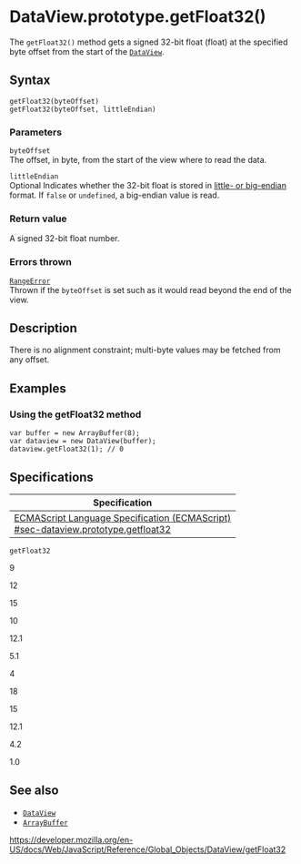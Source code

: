DataView.prototype.getFloat32()
===============================

The `getFloat32()` method gets a signed 32-bit float (float) at the specified byte offset from the start of the [`DataView`](../dataview).

Syntax
------

    getFloat32(byteOffset)
    getFloat32(byteOffset, littleEndian)

### Parameters

`byteOffset`  
The offset, in byte, from the start of the view where to read the data.

`littleEndian`  
<span class="badge inline optional">Optional</span> Indicates whether the 32-bit float is stored in [little- or big-endian](https://developer.mozilla.org/en-US/docs/Glossary/Endianness) format. If `false` or `undefined`, a big-endian value is read.

### Return value

A signed 32-bit float number.

### Errors thrown

[`RangeError`](../rangeerror)  
Thrown if the `byteOffset` is set such as it would read beyond the end of the view.

Description
-----------

There is no alignment constraint; multi-byte values may be fetched from any offset.

Examples
--------

### Using the getFloat32 method

    var buffer = new ArrayBuffer(8);
    var dataview = new DataView(buffer);
    dataview.getFloat32(1); // 0

Specifications
--------------

<table><thead><tr class="header"><th>Specification</th></tr></thead><tbody><tr class="odd"><td><a href="https://tc39.es/ecma262/#sec-dataview.prototype.getfloat32">ECMAScript Language Specification (ECMAScript)<br />
<span class="small">#sec-dataview.prototype.getfloat32</span></a></td></tr></tbody></table>

`getFloat32`

9

12

15

10

12.1

5.1

4

18

15

12.1

4.2

1.0

See also
--------

-   [`DataView`](../dataview)
-   [`ArrayBuffer`](../arraybuffer)

<a href="https://developer.mozilla.org/en-US/docs/Web/JavaScript/Reference/Global_Objects/DataView/getFloat32" class="_attribution-link">https://developer.mozilla.org/en-US/docs/Web/JavaScript/Reference/Global_Objects/DataView/getFloat32</a>
